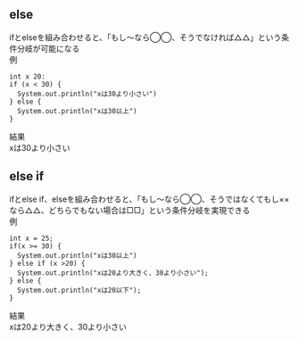 ## else  
ifとelseを組み合わせると、「もし〜なら◯◯、そうでなければ△△」という条件分岐が可能になる  
例  
```
int x 20:
if (x < 30) {
  System.out.println("xは30より小さい")
} else {
  System.out.println("xは30以上")
}
```
結果  
xは30より小さい  

## else if  
ifとelse if、elseを組み合わせると、「もし〜なら◯◯、そうではなくてもし××なら△△、どちらでもない場合は□□」という条件分岐を実現できる  
例  
```
int x = 25;
if(x >= 30) {
  System.out.println("xは30以上")
} else if (x >20) {
  System.out.println("xは20より大きく、30より小さい");
} else {
  System.out.println("xは20以下");
}
```
結果  
xは20より大きく、30より小さい

